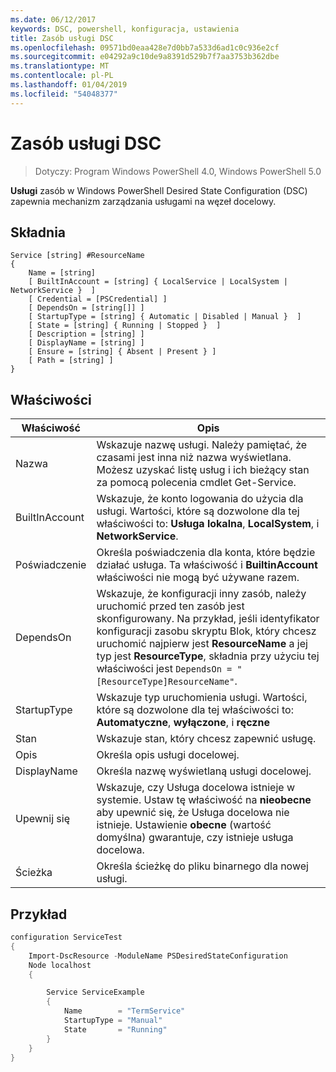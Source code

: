 ```yaml
---
ms.date: 06/12/2017
keywords: DSC, powershell, konfiguracja, ustawienia
title: Zasób usługi DSC
ms.openlocfilehash: 09571bd0eaa428e7d0bb7a533d6ad1c0c936e2cf
ms.sourcegitcommit: e04292a9c10de9a8391d529b7f7aa3753b362dbe
ms.translationtype: MT
ms.contentlocale: pl-PL
ms.lasthandoff: 01/04/2019
ms.locfileid: "54048377"
---
```

# <a name="dsc-service-resource"></a>Zasób usługi DSC

> Dotyczy: Program Windows PowerShell 4.0, Windows PowerShell 5.0


**Usługi** zasób w Windows PowerShell Desired State Configuration (DSC) zapewnia mechanizm zarządzania usługami na węzeł docelowy.

## <a name="syntax"></a>Składnia

```
Service [string] #ResourceName
{
    Name = [string]
    [ BuiltInAccount = [string] { LocalService | LocalSystem | NetworkService }  ]
    [ Credential = [PSCredential] ]
    [ DependsOn = [string[]] ]
    [ StartupType = [string] { Automatic | Disabled | Manual }  ]
    [ State = [string] { Running | Stopped }  ]
    [ Description = [string] ]
    [ DisplayName = [string] ]
    [ Ensure = [string] { Absent | Present } ]
    [ Path = [string] ]
}
```

## <a name="properties"></a>Właściwości

|  Właściwość  |  Opis   |
|---|---|
| Nazwa| Wskazuje nazwę usługi. Należy pamiętać, że czasami jest inna niż nazwa wyświetlana. Możesz uzyskać listę usług i ich bieżący stan za pomocą polecenia cmdlet Get-Service.|
| BuiltInAccount| Wskazuje, że konto logowania do użycia dla usługi. Wartości, które są dozwolone dla tej właściwości to: **Usługa lokalna**, **LocalSystem**, i **NetworkService**.|
| Poświadczenie| Określa poświadczenia dla konta, które będzie działać usługa. Ta właściwość i __BuiltinAccount__ właściwości nie mogą być używane razem.|
| DependsOn| Wskazuje, że konfiguracji inny zasób, należy uruchomić przed ten zasób jest skonfigurowany. Na przykład, jeśli identyfikator konfiguracji zasobu skryptu Blok, który chcesz uruchomić najpierw jest __ResourceName__ a jej typ jest __ResourceType__, składnia przy użyciu tej właściwości jest `DependsOn = "[ResourceType]ResourceName"`.|
| StartupType| Wskazuje typ uruchomienia usługi. Wartości, które są dozwolone dla tej właściwości to: **Automatyczne**, **wyłączone**, i **ręczne**|
| Stan| Wskazuje stan, który chcesz zapewnić usługę.|
| Opis | Określa opis usługi docelowej.|
| DisplayName | Określa nazwę wyświetlaną usługi docelowej.|
| Upewnij się | Wskazuje, czy Usługa docelowa istnieje w systemie. Ustaw tę właściwość na **nieobecne** aby upewnić się, że Usługa docelowa nie istnieje. Ustawienie **obecne** (wartość domyślna) gwarantuje, czy istnieje usługa docelowa.|
| Ścieżka | Określa ścieżkę do pliku binarnego dla nowej usługi.|

## <a name="example"></a>Przykład

```powershell
configuration ServiceTest
{
    Import-DscResource -ModuleName PSDesiredStateConfiguration
    Node localhost
    {

        Service ServiceExample
        {
            Name        = "TermService"
            StartupType = "Manual"
            State       = "Running"
        }
    }
}
```